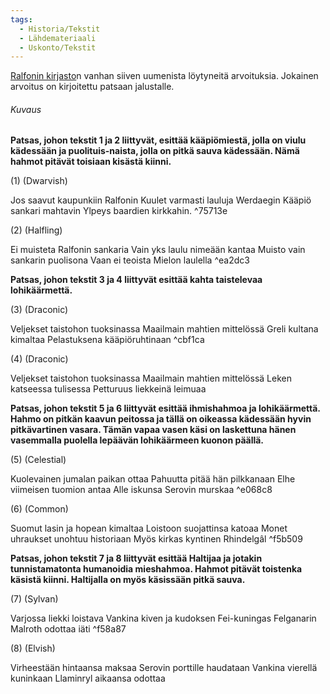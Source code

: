 ```yaml
---
tags:
  - Historia/Tekstit
  - Lähdemateriaali
  - Uskonto/Tekstit
---
```

[Ralfonin kirjasto](Ralfonin%20kirjasto.md)n vanhan siiven uumenista löytyneitä arvoituksia. Jokainen arvoitus on kirjoitettu patsaan jalustalle.

###### Kuvaus 

**Patsas, johon tekstit 1 ja 2 liittyvät, esittää kääpiömiestä, jolla on viulu kädessään ja puolituis-naista, jolla on pitkä sauva kädessään. Nämä hahmot pitävät toisiaan kisästä kiinni.** 

(1) (Dwarvish) 

Jos saavut kaupunkiin Ralfonin Kuulet varmasti lauluja Werdaegin Kääpiö sankari mahtavin Ylpeys baardien kirkkahin.  ^75713e

(2) (Halfling)

Ei muisteta Ralfonin sankaria Vain yks laulu nimeään kantaa Muisto vain sankarin puolisona Vaan ei teoista Mielon laulella ^ea2dc3

**Patsas, johon tekstit 3 ja 4 liittyvät esittää kahta taistelevaa lohikäärmettä.** 

(3) (Draconic) 

Veljekset taistohon tuoksinassa Maailmain mahtien mittelössä Greli kultana kimaltaa Pelastuksena kääpiöruhtinaan  ^cbf1ca

(4) (Draconic) 

Veljekset taistohon tuoksinassa Maailmain mahtien mittelössä Leken katseessa tulisessa Petturuus liekkeinä leimuaa 

**Patsas, johon tekstit 5 ja 6 liittyvät esittää ihmishahmoa ja lohikäärmettä. Hahmo on pitkän kaavun peitossa ja tällä on oikeassa kädessään hyvin pitkävartinen vasara. Tämän vapaa vasen käsi on laskettuna hänen vasemmalla puolella lepäävän lohikäärmeen kuonon päällä.** 

(5) (Celestial) 

Kuolevainen jumalan paikan ottaa Pahuutta pitää hän pilkkanaan Elhe viimeisen tuomion antaa Alle iskunsa Serovin murskaa  ^e068c8

(6) (Common) 

Suomut lasin ja hopean kimaltaa Loistoon suojattinsa katoaa Monet uhraukset unohtuu historiaan Myös kirkas kyntinen Rhindelgâl  ^f5b509

**Patsas, johon tekstit 7 ja 8 liittyvät esittää Haltijaa ja jotakin tunnistamatonta humanoidia mieshahmoa. Hahmot pitävät toistenka käsistä kiinni. Haltijalla on myös käsissään pitkä sauva.** 

(7) (Sylvan) 

Varjossa liekki loistava 
Vankina kiven ja kudoksen 
Fei-kuningas Felganarin
Malroth odottaa iäti  ^f58a87

(8) (Elvish) 

Virheestään hintaansa maksaa Serovin porttille haudataan Vankina vierellä kuninkaan Llaminryl aikaansa odottaa

